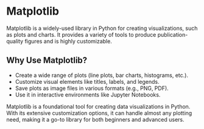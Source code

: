 # Matplotlib

Matplotlib is a widely-used library in Python for creating visualizations, such as plots and charts. It provides a variety of tools to produce publication-quality figures and is highly customizable.

## Why Use Matplotlib?
- Create a wide range of plots (line plots, bar charts, histograms, etc.).
- Customize visual elements like titles, labels, and legends.
- Save plots as image files in various formats (e.g., PNG, PDF).
- Use it in interactive environments like Jupyter Notebooks.

Matplotlib is a foundational tool for creating data visualizations in Python. With its extensive customization options, it can handle almost any plotting need, making it a go-to library for both beginners and advanced users.
